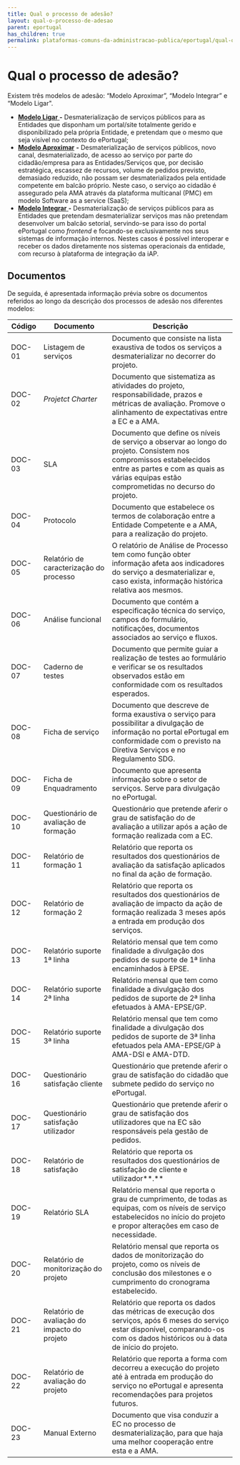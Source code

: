 ```yaml
---
title: Qual o processo de adesão?
layout: qual-o-processo-de-adesao
parent: eportugal
has_children: true
permalink: plataformas-comuns-da-administracao-publica/eportugal/qual-o-processo-de-adesao
---
```


# Qual o processo de adesão?

Existem três modelos de adesão: “Modelo Aproximar”, “Modelo Integrar” e “Modelo Ligar".

* [**Modelo Ligar** ](modelo-ligar.md)**-** Desmaterialização de serviços públicos para as Entidades que disponham um portal/site totalmente gerido e disponibilizado pela própria Entidade, e pretendam que o mesmo que seja visível no contexto do ePortugal;
* [**Modelo Aproximar**](modelo-aproximar.md) **-** Desmaterialização de serviços públicos, novo canal, desmaterializado, de acesso ao serviço por parte do cidadão/empresa para as Entidades/Serviços que, por decisão estratégica, escassez de recursos, volume de pedidos previsto, demasiado reduzido, não possam ser desmaterializados pela entidade competente em balcão próprio. Neste caso, o serviço ao cidadão é assegurado pela AMA através da plataforma multicanal (PMC) em modelo Software as a service (SaaS);
* [**Modelo Integrar** ](./#modelo-integrar)**-** Desmaterialização de serviços públicos para as Entidades que pretendam desmaterializar serviços mas não pretendam desenvolver um balcão setorial, servindo-se para isso do portal ePortugal como _frontend_ e focando-se exclusivamente nos seus sistemas de informação internos. Nestes casos é possível interoperar e receber os dados diretamente nos sistemas operacionais da entidade, com recurso à plataforma de integração da iAP.

## Documentos

De seguida, é apresentada informação prévia sobre os documentos referidos ao longo da descrição dos processos de adesão nos diferentes modelos:

| Código | Documento                                    | Descrição                                                                                                                                                                                                      |
| ------ | -------------------------------------------- | -------------------------------------------------------------------------------------------------------------------------------------------------------------------------------------------------------------- |
| DOC-01 | Listagem de serviços                         | Documento que consiste na lista exaustiva de todos os serviços a desmaterializar no decorrer do projeto.                                                                                                       |
| DOC-02 | _Projetct Charter_                           | Documento que sistematiza as atividades do projeto, responsabilidade, prazos e métricas de avaliação. Promove o alinhamento de expectativas entre a EC e a AMA.                                                |
| DOC-03 | SLA                                          | Documento que define os níveis de serviço a observar ao longo do projeto. Consistem nos compromissos estabelecidos entre as partes e com as quais as várias equipas estão comprometidas no decurso do projeto. |
| DOC-04 | Protocolo                                    | Documento que estabelece os termos de colaboração entre a Entidade Competente e a AMA, para a realização do projeto.                                                                                           |
| DOC-05 | Relatório de caracterização do processo      | O relatório de Análise de Processo tem como função obter informação afeta aos indicadores do serviço a desmaterializar e, caso exista, informação histórica relativa aos mesmos.                               |
| DOC-06 | Análise funcional                            | Documento que contém a especificação técnica do serviço, campos do formulário, notificações, documentos associados ao serviço e fluxos.                                                                        |
| DOC-07 | Caderno de testes                            | Documento que permite guiar a realização de testes ao formulário e verificar se os resultados observados estão em conformidade com os resultados esperados.                                                    |
| DOC-08 | Ficha de serviço                             | Documento que descreve de forma exaustiva o serviço para possibilitar a divulgação de informação no portal ePortugal em conformidade com o previsto na Diretiva Serviços e no Regulamento SDG.                 |
| DOC-09 | Ficha de Enquadramento                       | Documento que apresenta informação sobre o setor de serviços. Serve para divulgação no ePortugal.                                                                                                              |
| DOC-10 | Questionário de avaliação de formação        | Questionário que pretende aferir o grau de satisfação do de avaliação a utilizar após a ação de formação realizada com a EC.                                                                                   |
| DOC-11 | Relatório de formação 1                      | Relatório que reporta os resultados dos questionários de avaliação da satisfação aplicados no final da ação de formação.                                                                                       |
| DOC-12 | Relatório de formação 2                      | Relatório que reporta os resultados dos questionários de avaliação de impacto da ação de formação realizada 3 meses após a entrada em produção dos serviços.                                                   |
| DOC-13 | Relatório suporte 1ª linha                   | Relatório mensal que tem como finalidade a divulgação dos pedidos de suporte de 1ª linha encaminhados à EPSE.                                                                                                  |
| DOC-14 | Relatório suporte 2ª linha                   | Relatório mensal que tem como finalidade a divulgação dos pedidos de suporte de 2ª linha efetuados à AMA-EPSE/GP.                                                                                              |
| DOC-15 | Relatório suporte 3ª linha                   | Relatório mensal que tem como finalidade a divulgação dos pedidos de suporte de 3ª linha efetuados pela AMA-EPSE/GP à AMA-DSI e AMA-DTD.                                                                       |
| DOC-16 | Questionário satisfação cliente              | Questionário que pretende aferir o grau de satisfação do cidadão que submete pedido do serviço no ePortugal.                                                                                                   |
| DOC-17 | Questionário satisfação utilizador           | Questionário que pretende aferir o grau de satisfação dos utilizadores que na EC são responsáveis pela gestão de pedidos.                                                                                      |
| DOC-18 | Relatório de satisfação                      | Relatório que reporta os resultados dos questionários de satisfação de cliente e utilizador**.**                                                                                                               |
| DOC-19 | Relatório SLA                                | Relatório mensal que reporta o grau de cumprimento, de todas as equipas, com os níveis de serviço estabelecidos no início do projeto e propor alterações em caso de necessidade.                               |
| DOC-20 | Relatório de monitorização do projeto        | Relatório mensal que reporta os dados de monitorização do projeto, como os níveis de conclusão dos milestones e o cumprimento do cronograma estabelecido.                                                      |
| DOC-21 | Relatório de avaliação do impacto do projeto | Relatório que reporta os dados das métricas de execução dos serviços, após 6 meses do serviço estar disponível, comparando-os com os dados históricos ou à data de início do projeto.                          |
| DOC-22 | Relatório de avaliação do projeto            | Relatório que reporta a forma com decorreu a execução do projeto até à entrada em produção do serviço no ePortugal e apresenta recomendações para projetos futuros.                                            |
| DOC-23 | Manual Externo                               | Documento que visa conduzir a EC no processo de desmaterialização, para que haja uma melhor cooperação entre esta e a AMA.                                                                                     |
